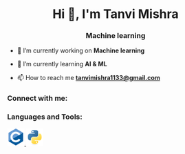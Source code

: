 <h1 align="center">Hi 👋, I'm Tanvi Mishra</h1>
<h3 align="center">Machine learning</h3>

- 🔭 I’m currently working on **Machine learning**

- 🌱 I’m currently learning **AI & ML**

- 📫 How to reach me **tanvimishra1133@gmail.com**

<h3 align="left">Connect with me:</h3>
<p align="left">
</p>

<h3 align="left">Languages and Tools:</h3>
<p align="left"> <a href="https://www.cprogramming.com/" target="_blank" rel="noreferrer"> <img src="https://raw.githubusercontent.com/devicons/devicon/master/icons/c/c-original.svg" alt="c" width="40" height="40"/> </a> <a href="https://www.python.org" target="_blank" rel="noreferrer"> <img src="https://raw.githubusercontent.com/devicons/devicon/master/icons/python/python-original.svg" alt="python" width="40" height="40"/> </a> </p>
